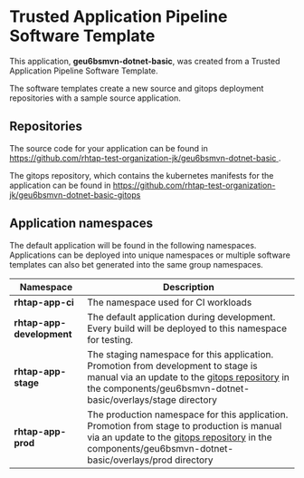 # Trusted Application Pipeline Software Template

This application, **geu6bsmvn-dotnet-basic**, was created from a Trusted Application Pipeline Software Template.

The software templates create a new source and gitops deployment repositories with a sample source application. 

## Repositories

The source code for your application can be found in [https://github.com/rhtap-test-organization-jk/geu6bsmvn-dotnet-basic ](https://github.com/rhtap-test-organization-jk/geu6bsmvn-dotnet-basic ).
 
The gitops repository, which contains the kubernetes manifests for the application can be found in 
[https://github.com/rhtap-test-organization-jk/geu6bsmvn-dotnet-basic-gitops ](https://github.com/rhtap-test-organization-jk/geu6bsmvn-dotnet-basic-gitops ) 

## Application namespaces 

The default application will be found in the following namespaces. Applications can be deployed into unique namespaces or multiple software templates can also bet generated into the same group namespaces.  

|  Namespace   |  Description   |  
| -------- | -------- |
| **rhtap-app-ci** | The namespace used for CI workloads |
| **rhtap-app-development** | The default application during development. Every build will be deployed to this namespace for testing. |
| **rhtap-app-stage** | The staging namespace for this application. Promotion from development to stage is manual via an update to the [gitops repository](https://github.com/rhtap-test-organization-jk/geu6bsmvn-dotnet-basic-gitops ) in the components/geu6bsmvn-dotnet-basic/overlays/stage directory |
| **rhtap-app-prod** | The production namespace for this application. Promotion from stage to production is manual via an update to the [gitops repository](https://github.com/rhtap-test-organization-jk/geu6bsmvn-dotnet-basic-gitops ) in the components/geu6bsmvn-dotnet-basic/overlays/prod directory |